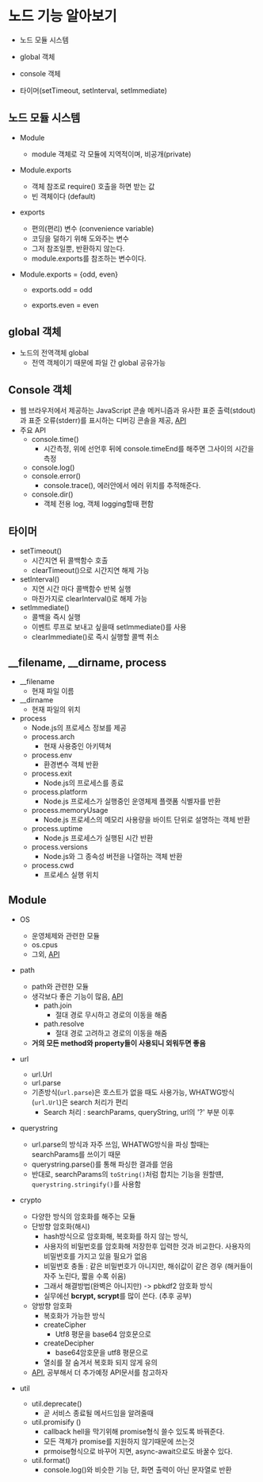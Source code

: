 # 노드 기능 알아보기

- 노드 모듈 시스템

- global 객체

- console 객체

- 타이머(setTimeout, setInterval, setImmediate)


## 노드 모듈 시스템

- Module

  - module 객체로 각 모듈에 지역적이며, 비공개(private)

- Module.exports

  - 객체 참조로 require() 호출을 하면 받는 값
  - 빈 객체이다 (default)

- exports

  - 편의(편리) 변수 (convenience variable)
  - 코딩을 덜하기 위해 도와주는 변수
  - 그저 참조일뿐, 반환하지 않는다.
  - module.exports를 참조하는 변수이다.

- Module.exports = {odd, even} 

  - exports.odd = odd

  - exports.even = even 


## global 객체

- 노드의 전역객체 global
  - 전역 객체이기 때문에 파일 간 global 공유가능



## Console 객체

- 웹 브라우저에서 제공하는 JavaScript 콘솔 메커니즘과 유사한 표준 출력(stdout)과 표준 오류(stderr)를 표시하는 디버깅 콘솔을 제공, [API](https://nodejs.org/dist/latest-v8.x/docs/api/console.html)
- 주요 API
  - console.time()
    - 시간측정, 위에 선언후 뒤에 console.timeEnd를 해주면 그사이의 시간을 측정
  - console.log()
  - console.error()
    - console.trace(), 에러안에서 에러 위치를 추적해준다.
  - console.dir()
    - 객체 전용 log, 객체 logging할때 편함  



## 타이머

- setTimeout()
  - 시간지연 뒤 콜백함수 호출  
  - clearTimeout()으로 시간지연 해제 가능
- setInterval()
  - 지연 시간 마다 콜백함수 반복 실행
  -  마찬가지로 clearInterval()로 해제 가능
- setImmediate()
  - 콜백을 즉시 실행
  - 이벤트 루프로 보내고 싶을때 setImmediate()를 사용
  - clearImmediate()로 즉시 실행할 콜백 취소


## __filename, __dirname, process

- __filename
  - 현재 파일 이름
- __dirname
  - 현재 파일의 위치
- process
  - Node.js의 프로세스 정보를 제공
  - process.arch
    - 현재 사용중인 아키텍쳐
  - process.env
    - 환경변수 객체 반환
  - process.exit
    - Node.js의 프로세스를 종료
  - process.platform
    - Node.js 프로세스가 실행중인 운영체제 플랫폼 식별자를 반환
  - process.memoryUsage
    - Node.js 프로세스의 메모리 사용량을 바이트 단위로 설명하는 객체 반환
  - process.uptime
    - Node.js 프로세스가 실행된 시간 반환
  - process.versions
    - Node.js와 그 종속성 버전을 나열하는 객체 반환
  - process.cwd
    - 프로세스 실행 위치

## Module

- OS
  - 운영체제와 관련한 모듈
  - os.cpus
  - 그외, [API](https://nodejs.org/dist/latest-v11.x/docs/api/os.html)

- path
  - path와 관련한 모듈
  - 생각보다 좋은 기능이 많음, [API](https://nodejs.org/dist/latest-v11.x/docs/api/path.html)
    - path.join
      - 절대 경로 무시하고 경로의 이동을 해줌
    - path.resolve
      - 절대 경로 고려하고 경로의 이동을 해줌
  - **거의 모든 method와 property들이 사용되니 외워두면 좋음**

- url
  - url.Url
  - url.parse
  - 기존방식(`url.parse`)은 호스트가 없을 때도 사용가능, WHATWG방식(`url.Url`)은 search 처리가 편리
    - Search 처리 :  searchParams, queryString, url의 '?' 부분 이후  
- querystring
  - url.parse의 방식과 자주 쓰임,  WHATWG방식을 파싱 할때는 searchParams를 쓰이기 때문
  - querystring.parse()를 통해 파싱한 결과를 얻음
  - 반대로, searchParams의 `toString()`처럼 합치는 기능을 원할떈, `querystring.stringify()`를 사용함
- crypto
  - 다양한 방식의 암호화를 해주는 모듈
  - 단방향 암호화(해시)
    - hash방식으로 암호화해, 복호화를 하지 않는 방식,
    - 사용자의 비밀번호를 암호화해 저장한후 입력한 것과 비교한다. 사용자의 비밀번호를 가지고 있을 필요가 없음
    - 비밀번호 충돌 : 같은 비밀번호가 아니지만, 해쉬값이 같은 경우 (해커들이 자주 노린다, 짧을 수록 쉬움)
    - 그래서 해결방법(완벽은 아니지만) -> pbkdf2 암호화 방식
    - 실무에선 **bcrypt, scrypt**를 많이 쓴다. (추후 공부)
  - 양방향 암호화
    - 복호화가 가능한 방식
    - createCipher
      - Utf8 평문을 base64 암호문으로
    - createDecipher
      - base64암호문을 utf8 평문으로
    - 열쇠를 잘 숨겨서 복호화 되지 않게 유의
  - [API](https://nodejs.org/dist/latest-v11.x/docs/api/crypto.html), 공부해서 더 추가예정 API문서를 참고하자
- util
  - util.deprecate()
    - 곧 서비스 종료될 메서드임을 알려줄때
  - util.promisify ()
    - callback hell을 막기위해 promise형식 쓸수 있도록 바꿔준다.
    - 모든 객체가 promise를 지원하지 않기때문에 쓰는것
    - prmoise형식으로 바꾸어 지면, async-await으로도 바꿀수 있다.
  - util.format()
    - console.log()와 비슷한 기능 단, 화면 출력이 아닌 문자열로 반환